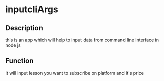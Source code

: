 # inputcliArgs

## Description

this is an app which will help to input data from command line Interface in node js

## Function

It will input lesson you want to subscribe on platform and it's price
